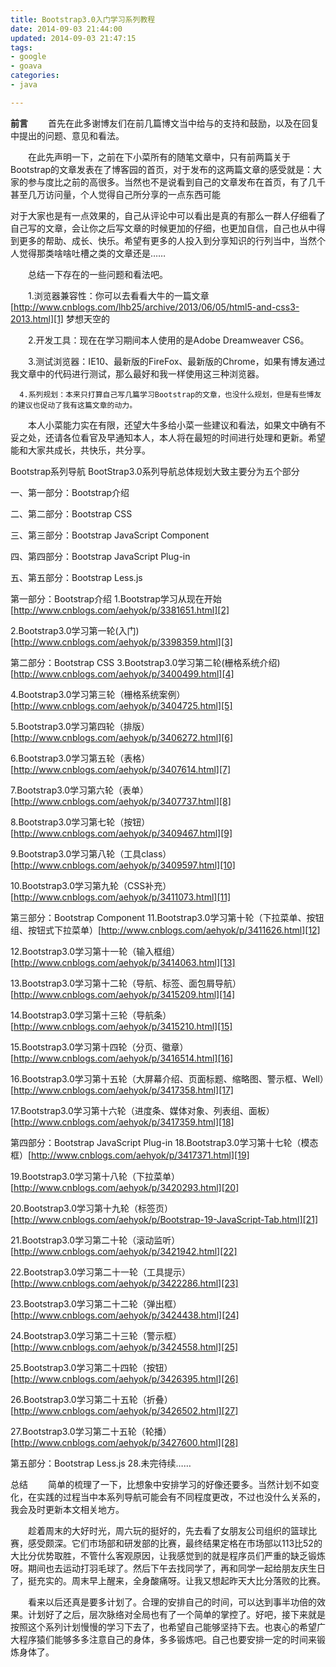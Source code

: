 ```yaml
---
title: Bootstrap3.0入门学习系列教程
date: 2014-09-03 21:44:00
updated: 2014-09-03 21:47:15
tags: 
- google
- goava
categories: 
- java

---
```

**前言**
　　首先在此多谢博友们在前几篇博文当中给与的支持和鼓励，以及在回复中提出的问题、意见和看法。

　　在此先声明一下，之前在下小菜所有的随笔文章中，只有前两篇关于Bootstrap的文章发表在了博客园的首页，对于发布的这两篇文章的感受就是：大家的参与度比之前的高很多。当然也不是说看到自己的文章发布在首页，有了几千甚至几万访问量，个人觉得自己所分享的一点东西可能


<!--more-->


对于大家也是有一点效果的，自己从评论中可以看出是真的有那么一群人仔细看了自己写的文章，会让你之后写文章的时候更加的仔细，也更加自信，自己也从中得到更多的帮助、成长、快乐。希望有更多的人投入到分享知识的行列当中，当然个人觉得那类啥啥吐槽之类的文章还是……

　　总结一下存在的一些问题和看法吧。

　　1.浏览器兼容性：你可以去看看大牛的一篇文章[http://www.cnblogs.com/lhb25/archive/2013/06/05/html5-and-css3-2013.html][1]  梦想天空的

　　2.开发工具：现在在学习期间本人使用的是Adobe Dreamweaver CS6。

　　3.测试浏览器：IE10、最新版的FireFox、最新版的Chrome，如果有博友通过我文章中的代码进行测试，那么最好和我一样使用这三种浏览器。

      4.系列规划：本来只打算自己写几篇学习Bootstrap的文章，也没什么规划，但是有些博友的建议也促动了我有这篇文章的动力。

　　本人小菜能力实在有限，还望大牛多给小菜一些建议和看法，如果文中确有不妥之处，还请各位看官及早通知本人，本人将在最短的时间进行处理和更新。希望能和大家共成长，共快乐，共分享。

Bootstrap系列导航
BootStrap3.0系列导航总体规划大致主要分为五个部分

一、第一部分：Bootstrap介绍

二、第二部分：Bootstrap CSS

三、第三部分：Bootstrap JavaScript Component

四、第四部分：Bootstrap JavaScript Plug-in

五、第五部分：Bootstrap Less.js

第一部分：Bootstrap介绍
1.Bootstrap学习从现在开始 [http://www.cnblogs.com/aehyok/p/3381651.html][2]

2.Bootstrap3.0学习第一轮(入门)[http://www.cnblogs.com/aehyok/p/3398359.html][3]

第二部分：Bootstrap CSS
3.Bootstrap3.0学习第二轮(栅格系统介绍)[http://www.cnblogs.com/aehyok/p/3400499.html][4]

4.Bootstrap3.0学习第三轮（栅格系统案例）[http://www.cnblogs.com/aehyok/p/3404725.html][5]

5.Bootstrap3.0学习第四轮（排版）[http://www.cnblogs.com/aehyok/p/3406272.html][6]

6.Bootstrap3.0学习第五轮（表格）[http://www.cnblogs.com/aehyok/p/3407614.html][7]

7.Bootstrap3.0学习第六轮（表单）[http://www.cnblogs.com/aehyok/p/3407737.html][8]

8.Bootstrap3.0学习第七轮（按钮）[http://www.cnblogs.com/aehyok/p/3409467.html][9]

9.Bootstrap3.0学习第八轮（工具class）[http://www.cnblogs.com/aehyok/p/3409597.html][10]

10.Bootstrap3.0学习第九轮（CSS补充）[http://www.cnblogs.com/aehyok/p/3411073.html][11]

第三部分：Bootstrap Component
11.Bootstrap3.0学习第十轮（下拉菜单、按钮组、按钮式下拉菜单）[http://www.cnblogs.com/aehyok/p/3411626.html][12]

12.Bootstrap3.0学习第十一轮（输入框组）[http://www.cnblogs.com/aehyok/p/3414063.html][13]

13.Bootstrap3.0学习第十二轮（导航、标签、面包屑导航）[http://www.cnblogs.com/aehyok/p/3415209.html][14]

14.Bootstrap3.0学习第十三轮（导航条）[http://www.cnblogs.com/aehyok/p/3415210.html][15]

15.Bootstrap3.0学习第十四轮（分页、徽章）[http://www.cnblogs.com/aehyok/p/3416514.html][16]

16.Bootstrap3.0学习第十五轮（大屏幕介绍、页面标题、缩略图、警示框、Well）[http://www.cnblogs.com/aehyok/p/3417358.html][17]

17.Bootstrap3.0学习第十六轮（进度条、媒体对象、列表组、面板）[http://www.cnblogs.com/aehyok/p/3417359.html][18]

第四部分：Bootstrap JavaScript Plug-in
18.Bootstrap3.0学习第十七轮（模态框）[http://www.cnblogs.com/aehyok/p/3417371.html][19]

19.Bootstrap3.0学习第十八轮（下拉菜单）[http://www.cnblogs.com/aehyok/p/3420293.html][20]

20.Bootstrap3.0学习第十九轮（标签页）[http://www.cnblogs.com/aehyok/p/Bootstrap-19-JavaScript-Tab.html][21]

21.Bootstrap3.0学习第二十轮（滚动监听）[http://www.cnblogs.com/aehyok/p/3421942.html][22]

22.Bootstrap3.0学习第二十一轮（工具提示）[http://www.cnblogs.com/aehyok/p/3422286.html][23]

23.Bootstrap3.0学习第二十二轮（弹出框）[http://www.cnblogs.com/aehyok/p/3424438.html][24]

24.Bootstrap3.0学习第二十三轮（警示框）[http://www.cnblogs.com/aehyok/p/3424558.html][25]

25.Bootstrap3.0学习第二十四轮（按钮）[http://www.cnblogs.com/aehyok/p/3426395.html][26]

26.Bootstrap3.0学习第二十五轮（折叠）[http://www.cnblogs.com/aehyok/p/3426502.html][27]

27.Bootstrap3.0学习第二十五轮（轮播）[http://www.cnblogs.com/aehyok/p/3427600.html][28]

第五部分：Bootstrap Less.js
28.未完待续……

总结
　　简单的梳理了一下，比想象中安排学习的好像还要多。当然计划不如变化，在实践的过程当中本系列导航可能会有不同程度更改，不过也没什么关系的，我会及时更新本文相关地方。

　　趁着周末的大好时光，周六玩的挺好的，先去看了女朋友公司组织的篮球比赛，感受颇深。它们市场部和研发部的比赛，最终结果定格在市场部以113比52的大比分优势取胜，不管什么客观原因，让我感觉到的就是程序员们严重的缺乏锻炼呀。期间也去运动打羽毛球了。然后下午去找同学了，再和同学一起给朋友庆生日了，挺充实的。周末早上醒来，全身酸痛呀。让我又想起昨天大比分落败的比赛。

　　看来以后还真是要多计划了。合理的安排自己的时间，可以达到事半功倍的效果。计划好了之后，层次脉络对全局也有了一个简单的掌控了。好吧，接下来就是按照这个系列计划慢慢的学习下去了，也希望自己能够坚持下去。也衷心的希望广大程序猿们能够多多注意自己的身体，多多锻炼吧。自己也要安排一定的时间来锻炼身体了。


  [1]: http://www.cnblogs.com/lhb25/archive/2013/06/05/html5-and-css3-2013.html
  [2]: http://www.cnblogs.com/aehyok/p/3381651.html
  [3]: http://www.cnblogs.com/aehyok/p/3398359.html
  [4]: http://www.cnblogs.com/aehyok/p/3404725.html
  [5]: http://www.cnblogs.com/aehyok/p/3404725.html
  [6]: http://www.cnblogs.com/aehyok/p/3406272.html
  [7]: http://www.cnblogs.com/aehyok/p/3407614.html
  [8]: http://www.cnblogs.com/aehyok/p/3407737.html
  [9]: http://www.cnblogs.com/aehyok/p/3409467.html
  [10]: http://www.cnblogs.com/aehyok/p/3409597.html
  [11]: http://www.cnblogs.com/aehyok/p/3411073.html
  [12]: http://www.cnblogs.com/aehyok/p/3411626.html
  [13]: http://www.cnblogs.com/aehyok/p/3414063.html
  [14]: http://www.cnblogs.com/aehyok/p/3415209.html
  [15]: http://www.cnblogs.com/aehyok/p/3415210.html
  [16]: http://www.cnblogs.com/aehyok/p/3416514.html
  [17]: http://www.cnblogs.com/aehyok/p/3417358.html
  [18]: http://www.cnblogs.com/aehyok/p/3417359.html
  [19]: http://www.cnblogs.com/aehyok/p/3417371.html
  [20]: http://www.cnblogs.com/aehyok/p/3420293.html
  [21]: http://www.cnblogs.com/aehyok/p/Bootstrap-19-JavaScript-Tab.html
  [22]: http://www.cnblogs.com/aehyok/p/3421942.html
  [23]: http://www.cnblogs.com/aehyok/p/3422286.html
  [24]: http://www.cnblogs.com/aehyok/p/3424438.html
  [25]: http://www.cnblogs.com/aehyok/p/3424558.html
  [26]: http://www.cnblogs.com/aehyok/p/3426395.html
  [27]: http://www.cnblogs.com/aehyok/p/3426502.html
  [28]: http://www.cnblogs.com/aehyok/p/3427600.html